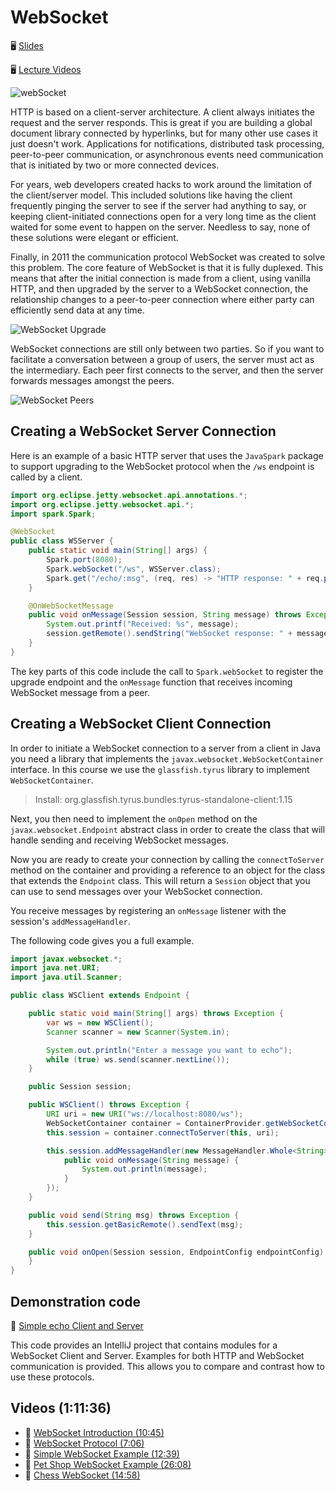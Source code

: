 
# WebSocket

🖥️ [Slides](https://docs.google.com/presentation/d/1jNPLDXYxK7kMvui4WvK0bshU076_OTQ1/edit?usp=sharing&ouid=114081115660452804792&rtpof=true&sd=true)

🖥️ [Lecture Videos](#videos)

![webSocket](webServicesWebSocketsLogo.png)

HTTP is based on a client-server architecture. A client always initiates the request and the server responds. This is great if you are building a global document library connected by hyperlinks, but for many other use cases it just doesn't work. Applications for notifications, distributed task processing, peer-to-peer communication, or asynchronous events need communication that is initiated by two or more connected devices.

For years, web developers created hacks to work around the limitation of the client/server model. This included solutions like having the client frequently pinging the server to see if the server had anything to say, or keeping client-initiated connections open for a very long time as the client waited for some event to happen on the server. Needless to say, none of these solutions were elegant or efficient.

Finally, in 2011 the communication protocol WebSocket was created to solve this problem. The core feature of WebSocket is that it is fully duplexed. This means that after the initial connection is made from a client, using vanilla HTTP, and then upgraded by the server to a WebSocket connection, the relationship changes to a peer-to-peer connection where either party can efficiently send data at any time.

![WebSocket Upgrade](webServicesWebSocketUpgrade.jpg)

WebSocket connections are still only between two parties. So if you want to facilitate a conversation between a group of users, the server must act as the intermediary. Each peer first connects to the server, and then the server forwards messages amongst the peers.

![WebSocket Peers](webServicesWebSocketPeers.jpg)

## Creating a WebSocket Server Connection

Here is an example of a basic HTTP server that uses the `JavaSpark` package to support upgrading to the WebSocket protocol when the `/ws` endpoint is called by a client.

```java
import org.eclipse.jetty.websocket.api.annotations.*;
import org.eclipse.jetty.websocket.api.*;
import spark.Spark;

@WebSocket
public class WSServer {
    public static void main(String[] args) {
        Spark.port(8080);
        Spark.webSocket("/ws", WSServer.class);
        Spark.get("/echo/:msg", (req, res) -> "HTTP response: " + req.params(":msg"));
    }

    @OnWebSocketMessage
    public void onMessage(Session session, String message) throws Exception {
        System.out.printf("Received: %s", message);
        session.getRemote().sendString("WebSocket response: " + message);
    }
}
```

The key parts of this code include the call to `Spark.webSocket` to register the upgrade endpoint and the `onMessage` function that receives incoming WebSocket message from a peer.

## Creating a WebSocket Client Connection

In order to initiate a WebSocket connection to a server from a client in Java you need a library that implements the `javax.websocket.WebSocketContainer` interface. In this course we use the `glassfish.tyrus` library to implement `WebSocketContainer`.

> Install: org.glassfish.tyrus.bundles:tyrus-standalone-client:1.15

Next, you then need to implement the `onOpen` method on the `javax.websocket.Endpoint` abstract class in order to create the class that will handle sending and receiving WebSocket messages.

Now you are ready to create your connection by calling the `connectToServer` method on the container and providing a reference to an object for the class that extends the `Endpoint` class. This will return a `Session` object that you can use to send messages over your WebSocket connection.

You receive messages by registering an `onMessage` listener with the session's `addMessageHandler`.

The following code gives you a full example.

```java
import javax.websocket.*;
import java.net.URI;
import java.util.Scanner;

public class WSClient extends Endpoint {

    public static void main(String[] args) throws Exception {
        var ws = new WSClient();
        Scanner scanner = new Scanner(System.in);

        System.out.println("Enter a message you want to echo");
        while (true) ws.send(scanner.nextLine());
    }

    public Session session;

    public WSClient() throws Exception {
        URI uri = new URI("ws://localhost:8080/ws");
        WebSocketContainer container = ContainerProvider.getWebSocketContainer();
        this.session = container.connectToServer(this, uri);

        this.session.addMessageHandler(new MessageHandler.Whole<String>() {
            public void onMessage(String message) {
                System.out.println(message);
            }
        });
    }

    public void send(String msg) throws Exception {
        this.session.getBasicRemote().sendText(msg);
    }

    public void onOpen(Session session, EndpointConfig endpointConfig) {
    }
}
```

## Demonstration code

📁 [Simple echo Client and Server](example-code)

This code provides an IntelliJ project that contains modules for a WebSocket Client and Server. Examples for both HTTP and WebSocket communication is provided. This allows you to compare and contrast how to use these protocols.

## <a name="videos"></a>Videos (1:11:36)

- 🎥 [WebSocket Introduction (10:45)](https://byu.hosted.panopto.com/Panopto/Pages/Viewer.aspx?id=fcd3b045-d06e-41f7-8a0e-b1a1014a7b97)
- 🎥 [WebSocket Protocol (7:06)](https://byu.hosted.panopto.com/Panopto/Pages/Viewer.aspx?id=91c23bc0-410b-4848-be81-b1a1014dab96)
- 🎥 [Simple WebSocket Example (12:39)](https://byu.hosted.panopto.com/Panopto/Pages/Viewer.aspx?id=5ea47462-3100-4597-a7ce-b1a1014ffd34)
- 🎥 [Pet Shop WebSocket Example (26:08)](https://byu.hosted.panopto.com/Panopto/Pages/Viewer.aspx?id=155aeaa0-e35e-40fe-94bd-b1a10153d812)
- 🎥 [Chess WebSocket (14:58)](https://byu.hosted.panopto.com/Panopto/Pages/Viewer.aspx?id=fe962f4a-4e75-47f4-ba91-b1a1015b7928)
